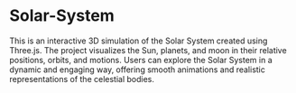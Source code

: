 # Solar-System
This is an interactive 3D simulation of the Solar System created using Three.js. The project visualizes the Sun, planets, and moon in their relative positions, orbits, and motions. Users can explore the Solar System in a dynamic and engaging way, offering smooth animations and realistic representations of the celestial bodies.
